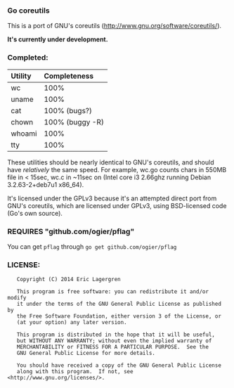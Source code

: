 ### Go coreutils

This is a port of GNU's coreutils (http://www.gnu.org/software/coreutils/).

**It's currently under development.**

### Completed:

| Utility | Completeness   |
|:--------|:---------------|
| wc      | 100%           |
| uname   | 100%           |
| cat     | 100% (bugs?)   |
| chown   | 100% (buggy -R)|
| whoami  | 100%           |
| tty     | 100%           |

These utilities should be nearly identical to GNU's coreutils, and should have *relatively* the same speed. For example, wc.go counts chars in 550MB file in < 15sec, wc.c in ~11sec on (Intel core i3 2.66ghz running Debian 3.2.63-2+deb7u1 x86_64).

It's licensed under the GPLv3 because it's an attempted direct port from GNU's coreutils, which are licensed under GPLv3, using BSD-licensed code (Go's own source).

### REQUIRES "github.com/ogier/pflag"
You can get `pflag` through `go get github.com/ogier/pflag`

### LICENSE:

```
   Copyright (C) 2014 Eric Lagergren

   This program is free software: you can redistribute it and/or modify
   it under the terms of the GNU General Public License as published by
   the Free Software Foundation, either version 3 of the License, or
   (at your option) any later version.

   This program is distributed in the hope that it will be useful,
   but WITHOUT ANY WARRANTY; without even the implied warranty of
   MERCHANTABILITY or FITNESS FOR A PARTICULAR PURPOSE.  See the
   GNU General Public License for more details.

   You should have received a copy of the GNU General Public License
   along with this program.  If not, see <http://www.gnu.org/licenses/>.
```

